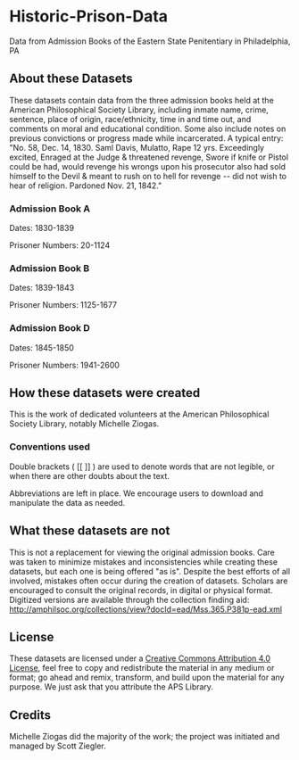 # Historic-Prison-Data
Data from Admission Books of the Eastern State Penitentiary in Philadelphia, PA

## About these Datasets
These datasets contain data from the three admission books held at the American Philosophical Society Library,  including inmate name, crime, sentence, place of origin, race/ethnicity, time in and time out, and comments on moral and educational condition. Some also include notes on previous convictions or progress made while incarcerated. A typical entry: "No. 58, Dec. 14, 1830. Saml Davis, Mulatto, Rape 12 yrs. Exceedingly excited, Enraged at the Judge & threatened revenge, Swore if knife or Pistol could be had, would revenge his wrongs upon his prosecutor also had sold himself to the Devil & meant to rush on to hell for revenge -- did not wish to hear of religion. Pardoned Nov. 21, 1842."

### Admission Book A
Dates: 1830-1839

Prisoner Numbers: 20-1124

### Admission Book B
Dates: 1839-1843

Prisoner Numbers: 1125-1677

### Admission Book D
Dates: 1845-1850

Prisoner Numbers: 1941-2600

## How these datasets were created 
This is the work of dedicated volunteers at the American Philosophical Society Library, notably Michelle Ziogas. 

### Conventions used
Double brackets ( [[ ]] ) are used to denote words that are not legible, or when there are other doubts about the text. 

Abbreviations are left in place. We encourage users to download and manipulate the data as needed.  

## What these datasets are not
This is not a replacement for viewing the original admission books. Care was taken to minimize mistakes and inconsistencies while creating these datasets, but each one is being offered "as is". Despite the best efforts of all involved, mistakes often occur during the creation of datasets. Scholars are encouraged to consult the original records, in digital or physical format. Digitized versions are available through the collection finding aid: http://amphilsoc.org/collections/view?docId=ead/Mss.365.P381p-ead.xml

## License 
These datasets are licensed under a [Creative Commons Attribution 4.0 License](https://creativecommons.org/licenses/by/4.0/), feel free to copy and redistribute the material in any medium or format; go ahead and remix, transform, and build upon the material for any purpose. We just ask that you attribute the APS Library. 

## Credits
Michelle Ziogas did the majority of the work; the project was initiated and managed by Scott Ziegler. 
